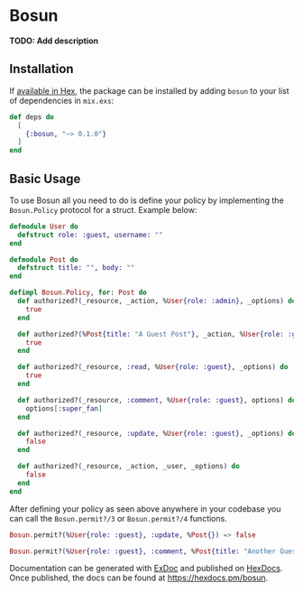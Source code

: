 # Bosun

**TODO: Add description**

## Installation

If [available in Hex](https://hex.pm/docs/publish), the package can be installed
by adding `bosun` to your list of dependencies in `mix.exs`:

```elixir
def deps do
  [
    {:bosun, "~> 0.1.0"}
  ]
end
```

## Basic Usage

To use Bosun all you need to do is define your policy by implementing the `Bosun.Policy` protocol for a struct. Example below:

```elixir
defmodule User do
  defstruct role: :guest, username: ""
end

defmodule Post do
  defstruct title: "", body: ""
end

defimpl Bosun.Policy, for: Post do
  def authorized?(_resource, _action, %User{role: :admin}, _options) do
    true
  end

  def authorized?(%Post{title: "A Guest Post"}, _action, %User{role: :guest}, _options) do
    true
  end

  def authorized?(_resource, :read, %User{role: :guest}, _options) do
    true
  end

  def authorized?(_resource, :comment, %User{role: :guest}, options) do
    options[:super_fan]
  end

  def authorized?(_resource, :update, %User{role: :guest}, _options) do
    false
  end

  def authorized?(_resource, _action, _user, _options) do
    false
  end
end
```

After defining your policy as seen above anywhere in your codebase you can call the `Bosun.permit?/3` or `Bosun.permit?/4` functions.

```elixir
Bosun.permit?(%User{role: :guest}, :update, %Post{}) => false

Bosun.permit?(%User{role: :guest}, :comment, %Post{title: "Another Guest Post"}, super_fan: true) => true
```

Documentation can be generated with [ExDoc](https://github.com/elixir-lang/ex_doc)
and published on [HexDocs](https://hexdocs.pm). Once published, the docs can
be found at <https://hexdocs.pm/bosun>.
